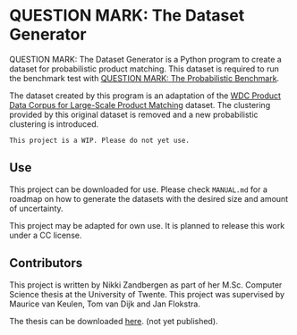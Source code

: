 # QUESTION MARK: The Dataset Generator

QUESTION MARK: The Dataset Generator is a Python program to create 
a dataset for probabilistic product matching. This dataset is required to run the benchmark 
test with [QUESTION MARK: The Probabilistic Benchmark](https://gitlab.utwente.nl/s1981951/probabilistic-benchmark).

The dataset created by this program is an adaptation of the 
[WDC Product Data Corpus for Large-Scale Product Matching](http://webdatacommons.org/largescaleproductcorpus/v2/index.html) 
dataset. The clustering provided by this original dataset is removed and a new probabilistic
clustering is introduced. 

```This project is a WIP. Please do not yet use.```

## Use
This project can be downloaded for use. Please check ```MANUAL.md``` for a roadmap on how
to generate the datasets with the desired size and amount of uncertainty.

This project may be adapted for own use. It is planned to release this work under a CC license.

## Contributors
This project is written by Nikki Zandbergen as part of her M.Sc. Computer Science thesis
at the University of Twente.
This project was supervised by Maurice van Keulen, Tom van Dijk and Jan Flokstra.

The thesis can be downloaded [here](#). (not yet published).